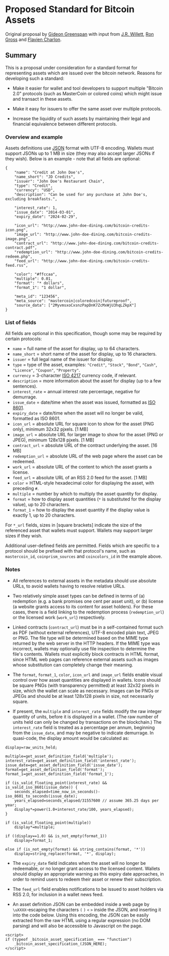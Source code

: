 # Proposed Standard for Bitcoin Assets

Original proposal by [Gideon Greenspan](http://www.gidgreen.com/) with input from [J.R. Willett](https://github.com/dacoinminster), [Ron Gross](https://github.com/ripper234) and [Flavien Charlon](https://github.com/Flavien).

## Summary

This is a proposal under consideration for a standard format for representing assets which are issued over the bitcoin network. Reasons for developing such a standard:

* Make it easier for wallet and tool developers to support multiple "Bitcoin 2.0" protocols (such as MasterCoin or colored coins) which might issue and transact in these assets.

* Make it easy for issuers to offer the same asset over multiple protocols.

* Increase the liquidity of such assets by maintaining their legal and financial equivalence between different protocols.

### Overview and example

Assets definitions use [JSON](http://www.json.org) format with UTF-8 encoding. Wallets must support JSONs up to 1 MB in size (they may also accept larger JSONs if they wish). Below is an example - note that all fields are optional:

```
{
	"name": "Credit at John Doe's",
	"name_short": "JD Credits",
	"issuer": "John Doe's Restaurant Chain",
	"type": "Credit",
	"currency": "USD",
	"description": "Can be used for any purchase at John Doe's, excluding breakfasts.",

	"interest_rate": 1,
	"issue_date": "2014-03-01",
	"expiry_date": "2024-02-29",

	"icon_url": "http://www.john-doe-dining.com/bitcoin-credits-icon.png",
	"image_url": "http://www.john-doe-dining.com/bitcoin-credits-image.png",
	"contract_url": "http://www.john-doe-dining.com/bitcoin-credits-contract.pdf",
	"redemption_url": "http://www.john-doe-dining.com/bitcoin-credits-redeem.php",
	"feed_url": "http://www.john-doe-dining.com/bitcoin-credits-feed.rss",
	
	"color": "#ffccaa",
	"multiple": 0.01,
	"format": "* dollars",
	"format_1": "1 dollar",
	
	"meta_id": "123456",
	"meta_source": "mastercoin|coloredcoin|futureproof",
	"source_data": ["2MyvmsxoCxsnzPapDnK7ZcMxWjU3hqLZkpX"]
}
```

### List of fields

All fields are optional in this specification, though some may be required by certain protocols:

* `name` = full name of the asset for display, up to 64 characters.
* `name_short` = short name of the asset for display, up to 16 characters.
* `issuer` = full legal name of the issuer for display.
* `type` = type of the asset, examples: `"Credit"`, `"Stock"`, `"Bond"`, `"Cash"`, `"Licence"`, `"Coupon"`, `"Property"`.
* `currency` = 3-character [ISO 4217](http://en.wikipedia.org/wiki/ISO_4217) currency code, if relevant.
* `description` = more information about the asset for display (up to a few sentences).
* `interest_rate` = annual interest rate percentage, negative for demurrage.
* `issue_date` = date/time when the asset was issued, formatted as [ISO 8601](http://en.wikipedia.org/wiki/ISO_8601).
* `expiry_date` = date/time when the asset will no longer be valid, formatted as ISO 8601.
* `icon_url` = absolute URL for square icon to show for the asset (PNG only), minimum 32x32 pjxels. [1 MB]
* `image_url` = absolute URL for larger image to show for the asset (PNG or JPEG), minimum 128x128 pjxels. [1 MB]
* `contract_url` = absolute URL of the contract underlying the asset. [16 MB]
* `redemption_url` = absolute URL of the web page where the asset can be redeemed.
* `work_url` = absolute URL of the content to which the asset grants a license.
* `feed_url` = absolute URL of an RSS 2.0 feed for the asset. [1 MB]
* `color` = HTML-style hexadecimal color for displaying the asset, with preceding `#`.
* `multiple` = number by which to multiply the asset quantity for display.
* `format` = how to display asset quantities (`*` is substituted for the display value), up to 20 characters.
* `format_1` = how to display the asset quantity if the display value is exactly 1, up to 20 characters.

For `*_url` fields, sizes in [square brackets] indicate the size of the referenced asset that wallets must support. Wallets may support larger sizes if they wish.

Additional user-defined fields are permitted. Fields which are specific to a protocol should be prefixed with that protocol's name, such as `mastercoin_id`, `coinprism_sources` and `coincolors_id` in the example above.

### Notes

* All references to external assets in the metadata should use absolute URLs, to avoid wallets having to resolve relative URLs.

* Two relatively simple asset types can be defined in terms of (a) redemption (e.g. a bank promises one cent per asset unit), or (b) license (a website grants access to its content for asset holders). For these cases, there is a field linking to the redemption process (`redemption_url`) or the licensed work (`work_url`) respectively.

* Linked contracts (`contract_url`) must be in a self-contained format such as PDF (without external references), UTF-8 encoded plain text, JPEG or PNG. The file type will be determined based on the MIME type returned by the web server in the HTTP headers. If the MIME type was incorrect, wallets may optionally use file inspection to determine the file's contents. Wallets must explicitly block contracts in HTML format, since HTML web pages can reference external assets such as images whose substitution can completely change their meaning.

* The `format`, `format_1`, `color`, `icon_url` and `image_url` fields enable visual control over how asset quantities are displayed in wallets. Icons should be square PNGs (with transparency permitted) at least 32x32 pixels in size, which the wallet can scale as necessary. Images can be PNGs or JPEGs and should be at least 128x128 pixels in size, not necessarily square.

* If present, the `multiple` and `interest_rate` fields modify the raw integer quantity of units, before it is displayed in a wallet. (The raw number of units held can only be changed by transactions on the blockchain.) The `interest_rate` field is treated as a percentage per annum, beginning from the `issue_date`, and may be negative to indicate demurrage. In quasi-code, the display amount would be calculated as:

```
display=raw_units_held;

multiple=get_asset_definition_field('multiple');
interest_rate=get_asset_definition_field('interest_rate');
issue_date=get_asset_definition_field('issue_date');
format=get_asset_definition_field('format');
format_1=get_asset_definition_field('format_1');

if (is_valid_floating_point(interest_rate) && is_valid_iso_8601(issue_date)) {
	seconds_elapsed=time_now_in_seconds()-iso_8601_to_seconds(issue_date);
	years_elapsed=seconds_elapsed/31557600 // assume 365.25 days per year;
	display*=power(1.0+interest_rate/100, years_elapsed);
}

if (is_valid_floating_point(multiple))
	display*=multiple;
	
if ((display==1.0) && is_not_empty(format_1))
	display=format_1;
	
else if (is_not_empty(format) && string_contains(format, '*'))
	display=string_replace(format, '*', display);

```

* The `expiry_date` field indicates when the asset will no longer be redeemable, or no longer grant access to the licensed content. Wallets should display an appropriate warning as this expiry date approaches, in order to remind users to redeem their asset or renew their subscription.

* The `feed_url` field enables notifications to be issued to asset holders via RSS 2.0, for inclusion in a wallet news feed.

* An asset definition JSON can be embedded inside a web page by `\uXXXX`-escaping the characters `(` `)` `<` `>` inside the JSON, and inserting it into the code below. Using this encoding, the JSON can be easily extracted from the raw HTML using a regular expression (no DOM parsing) and will also be accessible to Javascript on the page.

```
<script>
if (typeof _bitcoin_asset_specification_ === "function")
	_bitcoin_asset_specification_(JSON_HERE);
</script>
```

